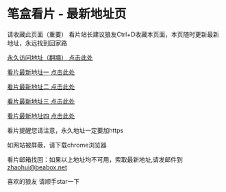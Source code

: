 # 笔盒看片 - 最新地址页

请收藏此页面（重要）
看片站长建议狼友Ctrl+D收藏本页面，本页随时更新最新地址，永远找到回家路

[永久访问地址（翻牆） 点击此处](https://beabox.net/)

[看片最新地址一 点击此处](https://bhb2g6g5n2x5.shop)

[看片最新地址二 点击此处](https://bhu0f2i3d7x2.shop)

[看片最新地址三 点击此处](https://bhs3p3n3x6x1.shop)

[看片最新地址四 点击此处](https://bhk2i4n4o2m4.shop)

看片提醒您请注意，永久地址一定要加https

如网站被屏蔽，请下载chrome浏览器

看片邮箱找回：如果以上地址均不可用，索取最新地址,请发邮件到 zhaohui@beabox.net

喜欢的狼友 请顺手star一下